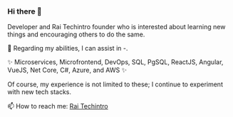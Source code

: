### Hi there 👋

Developer and Rai Techintro founder who is interested about learning new things and encouraging others to do the same.

🔭 Regarding my abilities, I can assist in -.

✨ Microservices, Microfrontend, DevOps, SQL, PgSQL, ReactJS, Angular, VueJS, Net Core, C#, Azure, and AWS ✨


Of course, my experience is not limited to these; I continue to experiment with new tech stacks.

📫 How to reach me: <a href="https://www.raitechintro.com" target="_blank"> Rai Techintro </a>

<!--
**ritesh9835/ritesh9835** is a ✨ _special_ ✨ repository because its `README.md` (this file) appears on your GitHub profile.

Here are some ideas to get you started:

- 🔭 I’m currently working on ...
- 🌱 I’m currently learning ...
- 👯 I’m looking to collaborate on ...
- 🤔 I’m looking for help with ...
- 💬 Ask me about ...
- 📫 How to reach me: ...
- 😄 Pronouns: ...
- ⚡ Fun fact: ...
-->
